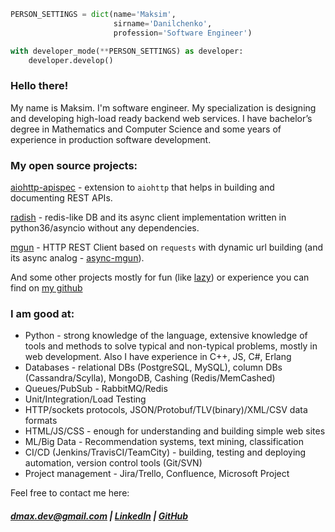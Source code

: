 ```python
PERSON_SETTINGS = dict(name='Maksim',
                       sirname='Danilchenko',
                       profession='Software Engineer')

with developer_mode(**PERSON_SETTINGS) as developer:
    developer.develop()
```

### Hello there!

My name is Maksim. I'm software engineer. My specialization is designing and developing high-load ready backend web services. I have bachelor’s degree in Mathematics and Computer Science and some years of experience in production software development.

### My open source projects:

[aiohttp-apispec](https://github.com/maximdanilchenko/aiohttp-apispec) - extension to ```aiohttp``` that helps in building and documenting REST APIs.

[radish](https://github.com/maximdanilchenko/radish) - redis-like DB and its async client implementation written in python36/asyncio without any dependencies.

[mgun](https://github.com/maximdanilchenko/mgun) - HTTP REST Client based on ```requests``` with dynamic url building (and its async analog - [async-mgun](https://github.com/maximdanilchenko/async-mgun)).

And some other projects mostly for fun (like [lazy](https://github.com/maximdanilchenko/lazy)) or experience you can find on [my github](https://github.com/maximdanilchenko)

### I am good at:

- Python - strong knowledge of the language, extensive knowledge of tools and methods to solve typical and non-typical problems, mostly in web development. Also I have experience in C++, JS, C#, Erlang
- Databases - relational DBs (PostgreSQL, MySQL), column DBs (Cassandra/Scylla), MongoDB, Cashing (Redis/MemCashed)
- Queues/PubSub - RabbitMQ/Redis
- Unit/Integration/Load Testing
- HTTP/sockets protocols, JSON/Protobuf/TLV(binary)/XML/CSV data formats
- HTML/JS/CSS - enough for understanding and building simple web sites
- ML/Big Data - Recommendation systems, text mining, classification
- CI/CD (Jenkins/TravisCI/TeamCity) - building, testing and deploying automation, version control tools (Git/SVN)
- Project management - Jira/Trello, Confluence, Microsoft Project

Feel free to contact me here:
##### [dmax.dev@gmail.com](dmax.dev@gmail.com) |  [LinkedIn](https://linkedin.com/in/maximdanilchenko)  |  [GitHub](https://github.com/maximdanilchenko)

